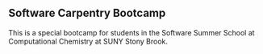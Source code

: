 Software Carpentry Bootcamp
---------------------------

This is a special bootcamp for students in the Software Summer School at Computational Chemistry at SUNY Stony Brook.

